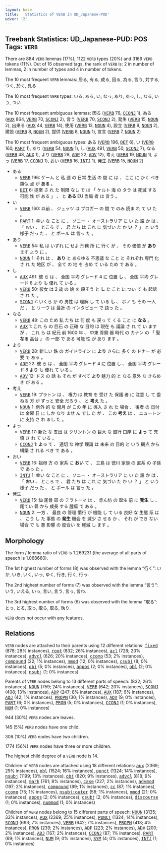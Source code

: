 ```yaml
---
layout: base
title:  'Statistics of VERB in UD_Japanese-PUD'
udver: '2'
---
```


## Treebank Statistics: UD_Japanese-PUD: POS Tags: `VERB`

There are 884 `VERB` lemmas (17%), 1122 `VERB` types (20%) and 3169 `VERB` tokens (11%).
Out of 16 observed tags, the rank of `VERB` is: 2 in number of lemmas, 2 in number of types and 4 in number of tokens.

The 10 most frequent `VERB` lemmas: 居る, 有る, 成る, 因る, 為る, 言う, 対する, つく, 於く, 見る

The 10 most frequent `VERB` types:  いる, ある, い, なっ, あり, あっ, し, なる, いう, つい

The 10 most frequent ambiguous lemmas: 因る (<tt><a href="ja_pud-pos-VERB.html">VERB</a></tt> 76, <tt><a href="ja_pud-pos-CCONJ.html">CCONJ</a></tt> 1), 為る (<tt><a href="ja_pud-pos-AUX.html">AUX</a></tt> 864, <tt><a href="ja_pud-pos-VERB.html">VERB</a></tt> 70, <tt><a href="ja_pud-pos-SCONJ.html">SCONJ</a></tt> 2), 言う (<tt><a href="ja_pud-pos-VERB.html">VERB</a></tt> 70, <tt><a href="ja_pud-pos-SCONJ.html">SCONJ</a></tt> 2), 発生 (<tt><a href="ja_pud-pos-VERB.html">VERB</a></tt> 15, <tt><a href="ja_pud-pos-NOUN.html">NOUN</a></tt> 2), 出来る (<tt><a href="ja_pud-pos-AUX.html">AUX</a></tt> 44, <tt><a href="ja_pud-pos-VERB.html">VERB</a></tt> 14), 使用 (<tt><a href="ja_pud-pos-VERB.html">VERB</a></tt> 13, <tt><a href="ja_pud-pos-NOUN.html">NOUN</a></tt> 4), 設立 (<tt><a href="ja_pud-pos-VERB.html">VERB</a></tt> 9, <tt><a href="ja_pud-pos-NOUN.html">NOUN</a></tt> 2), 建設 (<tt><a href="ja_pud-pos-VERB.html">VERB</a></tt> 8, <tt><a href="ja_pud-pos-NOUN.html">NOUN</a></tt> 2), 提供 (<tt><a href="ja_pud-pos-VERB.html">VERB</a></tt> 8, <tt><a href="ja_pud-pos-NOUN.html">NOUN</a></tt> 1), 宣言 (<tt><a href="ja_pud-pos-VERB.html">VERB</a></tt> 7, <tt><a href="ja_pud-pos-NOUN.html">NOUN</a></tt> 2)

The 10 most frequent ambiguous types:  ある (<tt><a href="ja_pud-pos-VERB.html">VERB</a></tt> 196, <tt><a href="ja_pud-pos-DET.html">DET</a></tt> 6), い (<tt><a href="ja_pud-pos-VERB.html">VERB</a></tt> 160, <tt><a href="ja_pud-pos-PART.html">PART</a></tt> 1), あり (<tt><a href="ja_pud-pos-VERB.html">VERB</a></tt> 54, <tt><a href="ja_pud-pos-NOUN.html">NOUN</a></tt> 1), し (<tt><a href="ja_pud-pos-AUX.html">AUX</a></tt> 491, <tt><a href="ja_pud-pos-VERB.html">VERB</a></tt> 50, <tt><a href="ja_pud-pos-SCONJ.html">SCONJ</a></tt> 7), なる (<tt><a href="ja_pud-pos-VERB.html">VERB</a></tt> 48, <tt><a href="ja_pud-pos-AUX.html">AUX</a></tt> 1), より (<tt><a href="ja_pud-pos-VERB.html">VERB</a></tt> 28, <tt><a href="ja_pud-pos-ADP.html">ADP</a></tt> 22, <tt><a href="ja_pud-pos-ADV.html">ADV</a></tt> 12), 考え (<tt><a href="ja_pud-pos-VERB.html">VERB</a></tt> 19, <tt><a href="ja_pud-pos-NOUN.html">NOUN</a></tt> 1), よっ (<tt><a href="ja_pud-pos-VERB.html">VERB</a></tt> 17, <tt><a href="ja_pud-pos-CCONJ.html">CCONJ</a></tt> 1), おい (<tt><a href="ja_pud-pos-VERB.html">VERB</a></tt> 16, <tt><a href="ja_pud-pos-INTJ.html">INTJ</a></tt> 1), 発生 (<tt><a href="ja_pud-pos-VERB.html">VERB</a></tt> 15, <tt><a href="ja_pud-pos-NOUN.html">NOUN</a></tt> 2)


* ある
  * <tt><a href="ja_pud-pos-VERB.html">VERB</a></tt> 196: ゲーム と 私 達 の 日常 生活 の 間 に は 、 ここ に かく べき 類似 点 が <b>ある</b> 。
  * <tt><a href="ja_pud-pos-DET.html">DET</a></tt> 6: 提案 さ れ た 制限 なし で は 「 ケルト 海 の タラ は 死滅 する 可能 性 が ある 」 、 と <b>ある</b> EU 当局 者 は 言う 。
* い
  * <tt><a href="ja_pud-pos-VERB.html">VERB</a></tt> 160: 以前 、 ジェッツ は ブロガー の 間 で のみ 読ま れ て <b>い</b> た 。
  * <tt><a href="ja_pud-pos-PART.html">PART</a></tt> 1: 幸い な こと に 、 ソニー ・ オーストラリア に い た 誰 か は 、 「 おい 、 ところ で 、 君 たち は これ に 気づい た か <b>い</b> ？ 」 と いう 様子 だっ た 、 と ポール は 言っ た 。
* あり
  * <tt><a href="ja_pud-pos-VERB.html">VERB</a></tt> 54: 私 は いずれ に せよ 刑務 所 に 行く が 、 その 価値 が <b>あり</b> ます よう に 。
  * <tt><a href="ja_pud-pos-NOUN.html">NOUN</a></tt> 1: それ は 、 <b>あり</b> と あらゆる 不思議 な こと と それぞれ 専門 化 さ れ た 地区 が 、 全て の 地 を 占め て いる ため で ある 。
* し
  * <tt><a href="ja_pud-pos-AUX.html">AUX</a></tt> 491: 彼 ら は 、 全国 平均 グレード 4 に 位置 <b>し</b> 、 全国 平均 グレード 8 より も 優れ て いる 。
  * <tt><a href="ja_pud-pos-VERB.html">VERB</a></tt> 50: 彼女 は 2 歳 の 娘 を 殺そう と <b>し</b> た こと に つい て も 起訴 さ れ た 。
  * <tt><a href="ja_pud-pos-SCONJ.html">SCONJ</a></tt> 7: いくら か の 男性 は 理解 し て いる <b>し</b> 、 ボノ も その 一人 だ 、 と リーヴ は 最近 の インタビュー で 語っ た 。
* なる
  * <tt><a href="ja_pud-pos-VERB.html">VERB</a></tt> 48: この ため 私 たち は 何 度 も 戻っ て くる こと に <b>なる</b> 。
  * <tt><a href="ja_pud-pos-AUX.html">AUX</a></tt> 1: これ ら の 巨石 の 正確 な 目的 は 現在 も 議論 さ れ て い ます が 、 これ ら は 紀元 前 1600 年 、 中東 青銅 器 時代 の カナン の 「 聖 <b>なる</b> 高台 」 の 一部 で ある 可能 性 が あり ます 。
* より
  * <tt><a href="ja_pud-pos-VERB.html">VERB</a></tt> 28: 新しい 鉄 の ガイドライン に <b>より</b> さらに 多く の ドナー が 必要 で ある 。
  * <tt><a href="ja_pud-pos-ADP.html">ADP</a></tt> 22: 彼 ら は 、 全国 平均 グレード 4 に 位置 し 、 全国 平均 グレード 8 <b>より</b> も 優れ て いる 。
  * <tt><a href="ja_pud-pos-ADV.html">ADV</a></tt> 12: ドス の 話 も それ が すべて <b>より</b> 魅力 的 と なる 意外 な きらめき が ある 。
* 考え
  * <tt><a href="ja_pud-pos-VERB.html">VERB</a></tt> 19: プラトン は 、 権力 は 教育 を 受け た 保護 者 に 注意 し て 委ねる 方 が ずっと 安全 だろう 、 と <b>考え</b> た 。
  * <tt><a href="ja_pud-pos-NOUN.html">NOUN</a></tt> 1: 例外 的 な 閏月 が この 年 に 導入 さ れ た 場合 、 後者 の 日付 は 金曜 日 に しか なり ませ ん でし た が 、 この <b>考え</b> は 、 ニュートン に 支持 さ れ まし た 。
* よっ
  * <tt><a href="ja_pud-pos-VERB.html">VERB</a></tt> 17: 新た な 支出 は クリントン の 巨大 な 銀行 口座 に <b>よっ</b> て 充填 さ れ て いる 。
  * <tt><a href="ja_pud-pos-CCONJ.html">CCONJ</a></tt> 1: <b>よっ</b> て 、 適切 な 神学 理論 は 未来 の 目的 と いう 観点 から 構築 さ れる べき で ある 。
* おい
  * <tt><a href="ja_pud-pos-VERB.html">VERB</a></tt> 16: 祖母 方 の 家系 に <b>おい</b> て 、 三島 は 徳川 家康 の 直系 の 子孫 で あっ た 。
  * <tt><a href="ja_pud-pos-INTJ.html">INTJ</a></tt> 1: 幸い な こと に 、 ソニー ・ オーストラリア に い た 誰 か は 、 「 <b>おい</b> 、 ところ で 、 君 たち は これ に 気づい た か い ？ 」 と いう 様子 だっ た 、 と ポール は 言っ た 。
* 発生
  * <tt><a href="ja_pud-pos-VERB.html">VERB</a></tt> 15: 仙 尾骨 部 の テラトーマ は 、 赤ん坊 の 誕生 前 に <b>発生</b> し 、 尾てい 骨 から 成長 する 腫瘍 で ある 。
  * <tt><a href="ja_pud-pos-NOUN.html">NOUN</a></tt> 2: 一方 、 最良 の 管理 慣行 が 機能 し て いる 良好 な 生態 系 は 、 こう し た 事態 の <b>発生</b> 機会 を 減少 さ せる か 、 それ が でき ない 場合 で も 悪 影響 の 度合い を 軽減 し ます 。

## Morphology

The form / lemma ratio of `VERB` is 1.269231 (the average of all parts of speech is 1.068660).

The 1st highest number of forms (8) was observed with the lemma “行く”: いか, いき, いく, いっ, ゆく, 行き, 行く, 行っ.

The 2nd highest number of forms (7) was observed with the lemma “言う”: いう, いえる, いっ, 言い, 言う, 言っ, 言わ.

The 3rd highest number of forms (6) was observed with the lemma “取る”: とっ, とる, 取っ, 取ら, 取る, 執り.

`VERB` does not occur with any features.


## Relations

`VERB` nodes are attached to their parents using 12 different relations: <tt><a href="ja_pud-dep-fixed.html">fixed</a></tt> (878; 28% instances), <tt><a href="ja_pud-dep-root.html">root</a></tt> (832; 26% instances), <tt><a href="ja_pud-dep-acl.html">acl</a></tt> (728; 23% instances), <tt><a href="ja_pud-dep-advcl.html">advcl</a></tt> (626; 20% instances), <tt><a href="ja_pud-dep-ccomp.html">ccomp</a></tt> (53; 2% instances), <tt><a href="ja_pud-dep-compound.html">compound</a></tt> (22; 1% instances), <tt><a href="ja_pud-dep-nmod.html">nmod</a></tt> (12; 0% instances), <tt><a href="ja_pud-dep-csubj.html">csubj</a></tt> (8; 0% instances), <tt><a href="ja_pud-dep-obj.html">obj</a></tt> (5; 0% instances), <tt><a href="ja_pud-dep-appos.html">appos</a></tt> (2; 0% instances), <tt><a href="ja_pud-dep-obl.html">obl</a></tt> (2; 0% instances), <tt><a href="ja_pud-dep-nsubj.html">nsubj</a></tt> (1; 0% instances)

Parents of `VERB` nodes belong to 13 different parts of speech:  (832; 26% instances), <tt><a href="ja_pud-pos-NOUN.html">NOUN</a></tt> (759; 24% instances), <tt><a href="ja_pud-pos-VERB.html">VERB</a></tt> (642; 20% instances), <tt><a href="ja_pud-pos-SCONJ.html">SCONJ</a></tt> (408; 13% instances), <tt><a href="ja_pud-pos-ADP.html">ADP</a></tt> (247; 8% instances), <tt><a href="ja_pud-pos-AUX.html">AUX</a></tt> (187; 6% instances), <tt><a href="ja_pud-pos-ADJ.html">ADJ</a></tt> (42; 1% instances), <tt><a href="ja_pud-pos-PROPN.html">PROPN</a></tt> (30; 1% instances), <tt><a href="ja_pud-pos-ADV.html">ADV</a></tt> (9; 0% instances), <tt><a href="ja_pud-pos-PART.html">PART</a></tt> (6; 0% instances), <tt><a href="ja_pud-pos-PRON.html">PRON</a></tt> (5; 0% instances), <tt><a href="ja_pud-pos-CCONJ.html">CCONJ</a></tt> (1; 0% instances), <tt><a href="ja_pud-pos-NUM.html">NUM</a></tt> (1; 0% instances)

944 (30%) `VERB` nodes are leaves.

145 (5%) `VERB` nodes have one child.

306 (10%) `VERB` nodes have two children.

1774 (56%) `VERB` nodes have three or more children.

The highest child degree of a `VERB` node is 14.

Children of `VERB` nodes are attached using 18 different relations: <tt><a href="ja_pud-dep-aux.html">aux</a></tt> (2369; 25% instances), <tt><a href="ja_pud-dep-obl.html">obl</a></tt> (1524; 16% instances), <tt><a href="ja_pud-dep-punct.html">punct</a></tt> (1324; 14% instances), <tt><a href="ja_pud-dep-nsubj.html">nsubj</a></tt> (1199; 13% instances), <tt><a href="ja_pud-dep-obj.html">obj</a></tt> (820; 9% instances), <tt><a href="ja_pud-dep-advcl.html">advcl</a></tt> (818; 9% instances), <tt><a href="ja_pud-dep-mark.html">mark</a></tt> (761; 8% instances), <tt><a href="ja_pud-dep-case.html">case</a></tt> (227; 2% instances), <tt><a href="ja_pud-dep-advmod.html">advmod</a></tt> (197; 2% instances), <tt><a href="ja_pud-dep-compound.html">compound</a></tt> (89; 1% instances), <tt><a href="ja_pud-dep-cc.html">cc</a></tt> (87; 1% instances), <tt><a href="ja_pud-dep-ccomp.html">ccomp</a></tt> (75; 1% instances), <tt><a href="ja_pud-dep-nsubj-outer.html">nsubj:outer</a></tt> (58; 1% instances), <tt><a href="ja_pud-dep-nmod.html">nmod</a></tt> (21; 0% instances), <tt><a href="ja_pud-dep-appos.html">appos</a></tt> (2; 0% instances), <tt><a href="ja_pud-dep-csubj.html">csubj</a></tt> (2; 0% instances), <tt><a href="ja_pud-dep-discourse.html">discourse</a></tt> (1; 0% instances), <tt><a href="ja_pud-dep-nummod.html">nummod</a></tt> (1; 0% instances)

Children of `VERB` nodes belong to 15 different parts of speech: <tt><a href="ja_pud-pos-NOUN.html">NOUN</a></tt> (3135; 33% instances), <tt><a href="ja_pud-pos-AUX.html">AUX</a></tt> (2369; 25% instances), <tt><a href="ja_pud-pos-PUNCT.html">PUNCT</a></tt> (1324; 14% instances), <tt><a href="ja_pud-pos-SCONJ.html">SCONJ</a></tt> (693; 7% instances), <tt><a href="ja_pud-pos-VERB.html">VERB</a></tt> (642; 7% instances), <tt><a href="ja_pud-pos-PROPN.html">PROPN</a></tt> (413; 4% instances), <tt><a href="ja_pud-pos-PRON.html">PRON</a></tt> (239; 2% instances), <tt><a href="ja_pud-pos-ADP.html">ADP</a></tt> (223; 2% instances), <tt><a href="ja_pud-pos-ADV.html">ADV</a></tt> (200; 2% instances), <tt><a href="ja_pud-pos-ADJ.html">ADJ</a></tt> (167; 2% instances), <tt><a href="ja_pud-pos-CCONJ.html">CCONJ</a></tt> (87; 1% instances), <tt><a href="ja_pud-pos-PART.html">PART</a></tt> (69; 1% instances), <tt><a href="ja_pud-pos-NUM.html">NUM</a></tt> (9; 0% instances), <tt><a href="ja_pud-pos-SYM.html">SYM</a></tt> (4; 0% instances), <tt><a href="ja_pud-pos-INTJ.html">INTJ</a></tt> (1; 0% instances)

